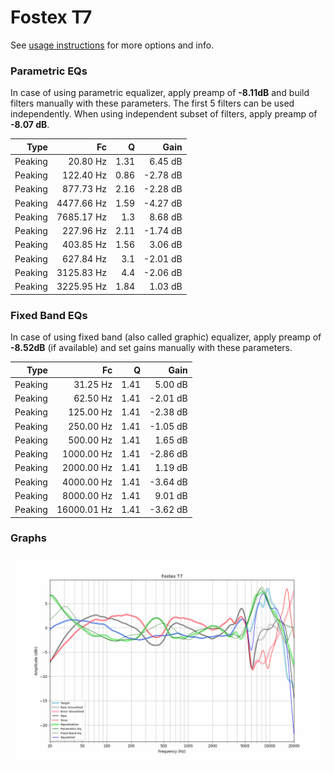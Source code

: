 # Fostex T7
See [usage instructions](https://github.com/jaakkopasanen/AutoEq#usage) for more options and info.

### Parametric EQs
In case of using parametric equalizer, apply preamp of **-8.11dB** and build filters manually
with these parameters. The first 5 filters can be used independently.
When using independent subset of filters, apply preamp of **-8.07 dB**.

| Type    | Fc         |    Q | Gain     |
|--------:|-----------:|-----:|---------:|
| Peaking | 20.80 Hz   | 1.31 | 6.45 dB  |
| Peaking | 122.40 Hz  | 0.86 | -2.78 dB |
| Peaking | 877.73 Hz  | 2.16 | -2.28 dB |
| Peaking | 4477.66 Hz | 1.59 | -4.27 dB |
| Peaking | 7685.17 Hz | 1.3  | 8.68 dB  |
| Peaking | 227.96 Hz  | 2.11 | -1.74 dB |
| Peaking | 403.85 Hz  | 1.56 | 3.06 dB  |
| Peaking | 627.84 Hz  | 3.1  | -2.01 dB |
| Peaking | 3125.83 Hz | 4.4  | -2.06 dB |
| Peaking | 3225.95 Hz | 1.84 | 1.03 dB  |

### Fixed Band EQs
In case of using fixed band (also called graphic) equalizer, apply preamp of **-8.52dB**
(if available) and set gains manually with these parameters.

| Type    | Fc          |    Q | Gain     |
|--------:|------------:|-----:|---------:|
| Peaking | 31.25 Hz    | 1.41 | 5.00 dB  |
| Peaking | 62.50 Hz    | 1.41 | -2.01 dB |
| Peaking | 125.00 Hz   | 1.41 | -2.38 dB |
| Peaking | 250.00 Hz   | 1.41 | -1.05 dB |
| Peaking | 500.00 Hz   | 1.41 | 1.65 dB  |
| Peaking | 1000.00 Hz  | 1.41 | -2.86 dB |
| Peaking | 2000.00 Hz  | 1.41 | 1.19 dB  |
| Peaking | 4000.00 Hz  | 1.41 | -3.64 dB |
| Peaking | 8000.00 Hz  | 1.41 | 9.01 dB  |
| Peaking | 16000.01 Hz | 1.41 | -3.62 dB |

### Graphs
![](./Fostex%20T7.png)